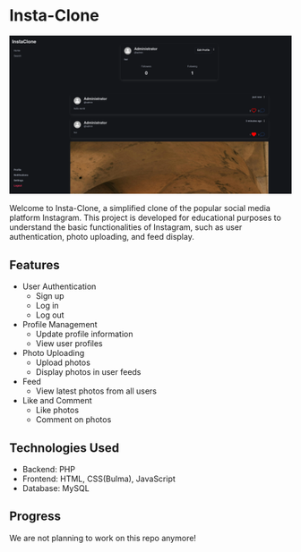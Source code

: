 # Insta-Clone

![Picture](./static/images/example.png)

Welcome to Insta-Clone, a simplified clone of the popular social media platform Instagram. This project is developed for educational purposes to understand the basic functionalities of Instagram, such as user authentication, photo uploading, and feed display.

## Features

- User Authentication
  - Sign up
  - Log in
  - Log out
- Profile Management
  - Update profile information
  - View user profiles
- Photo Uploading
  - Upload photos
  - Display photos in user feeds
- Feed
  - View latest photos from all users
- Like and Comment
  - Like photos
  - Comment on photos

## Technologies Used

- Backend: PHP
- Frontend: HTML, CSS(Bulma), JavaScript
- Database: MySQL

## Progress

We are not planning to work on this repo anymore!